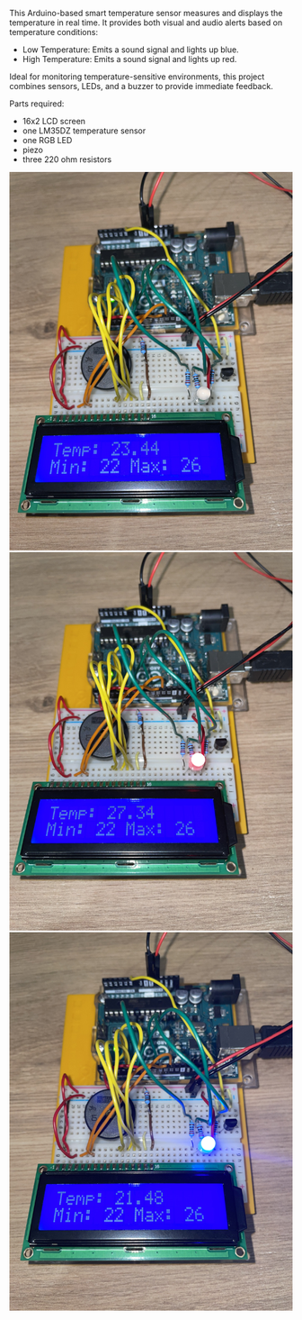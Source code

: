 This Arduino-based smart temperature sensor measures and displays the temperature in real time. It provides both visual and audio alerts based on temperature conditions:
- Low Temperature: Emits a sound signal and lights up blue.
- High Temperature: Emits a sound signal and lights up red.

Ideal for monitoring temperature-sensitive environments, this project combines sensors, LEDs, and a buzzer to provide immediate feedback.

Parts required:
- 16x2 LCD screen
- one LM35DZ temperature sensor
- one RGB LED
- piezo
- three 220 ohm resistors

![img1](img1.jpg)
![img2](img2.jpg)
![img3](img3.jpg)
